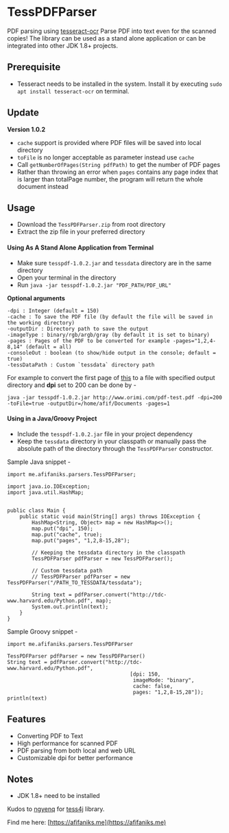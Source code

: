 # TessPDFParser
PDF parsing using [tesseract-ocr](https://github.com/tesseract-ocr/)
Parse PDF into text even for the scanned copies!
The library can be used as a stand alone application or can be integrated into other JDK 1.8+ projects.
## Prerequisite
- Tesseract needs to be installed in the system. Install it by executing `sudo apt install tesseract-ocr` on terminal.
## Update
**Version 1.0.2**
- `cache` support is provided where PDF files will be saved into local directory
- `toFile` is no longer acceptable as parameter instead use `cache`
- Call `getNumberOfPages(String pdfPath)` to get the number of PDF pages
- Rather than throwing an error when `pages` contains any page index that is larger than totalPage number, the program will return the whole document instead 
## Usage
- Download the `TessPDFParser.zip` from root directory
- Extract the zip file in your preferred directory

#### Using As A Stand Alone Application from Terminal
- Make sure `tesspdf-1.0.2.jar` and `tessdata` directory are in the same directory
- Open your terminal in the directory
- Run `java -jar tesspdf-1.0.2.jar "PDF_PATH/PDF_URL"`


**Optional arguments**
```
-dpi : Integer (default = 150)
-cache : To save the PDF file (by default the file will be saved in the working directory)
-outputDir : Directory path to save the output
-imageType : binary/rgb/argb/gray (by default it is set to binary)
-pages : Pages of the PDF to be converted for example -pages="1,2,4-8,14" (default = all)
-consoleOut : boolean (to show/hide output in the console; default = true)
-tessDataPath : Custom `tessdata` directory path

```
For example to convert the first page of [this](http://www.orimi.com/pdf-test.pdf) to a file with specified output directory and **dpi** set to 200 can be done by -
```
java -jar tesspdf-1.0.2.jar http://www.orimi.com/pdf-test.pdf -dpi=200 -toFile=true -outputDir=/home/afif/Documents -pages=1
```

#### Using in a Java/Groovy Project
- Include the `tesspdf-1.0.2.jar` file in your project dependency
- Keep the `tessdata` directory in your classpath or manually pass the absolute path of the directory through the `TessPDFParser` constructor.

Sample Java snippet -
```
import me.afifaniks.parsers.TessPDFParser;

import java.io.IOException;
import java.util.HashMap;


public class Main {
    public static void main(String[] args) throws IOException {
        HashMap<String, Object> map = new HashMap<>();
        map.put("dpi", 150);
        map.put("cache", true);
        map.put("pages", "1,2,8-15,28");

        // Keeping the tessdata directory in the classpath
        TessPDFParser pdfParser = new TessPDFParser();

        // Custom tessdata path
        // TessPDFParser pdfParser = new TessPDFParser("/PATH_TO_TESSDATA/tessdata");

        String text = pdfParser.convert("http://tdc-www.harvard.edu/Python.pdf", map);
        System.out.println(text);
    }
}
```

Sample Groovy snippet -
```
import me.afifaniks.parsers.TessPDFParser

TessPDFParser pdfParser = new TessPDFParser()
String text = pdfParser.convert("http://tdc-www.harvard.edu/Python.pdf",
                                        [dpi: 150,
                                         imageMode: "binary",
                                         cache: false,
                                         pages: "1,2,8-15,28"]);
println(text)
```

## Features
- Converting PDF to Text
- High performance for scanned PDF
- PDF parsing from both local and web URL
- Customizable dpi for better performance

## Notes
- JDK 1.8+ need to be installed

Kudos to [ngyenq](https://github.com/nguyenq) for [tess4j](https://github.com/nguyenq/tess4j) library.


Find me here: [https://afifaniks.me](https://afifaniks.me)
